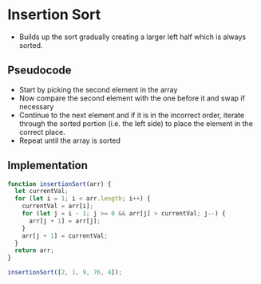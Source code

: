 # Insertion Sort

- Builds up the sort gradually creating a larger left half which is always sorted.

## Pseudocode

- Start by picking the second element in the array
- Now compare the second element with the one before it and swap if necessary
- Continue to the next element and if it is in the incorrect order, iterate through the sorted portion (i.e. the left side) to place the element in the correct place.
- Repeat until the array is sorted

## Implementation

```js
function insertionSort(arr) {
  let currentVal;
  for (let i = 1; i < arr.length; i++) {
    currentVal = arr[i];
    for (let j = i - 1; j >= 0 && arr[j] > currentVal; j--) {
      arr[j + 1] = arr[j];
    }
    arr[j + 1] = currentVal;
  }
  return arr;
}

insertionSort([2, 1, 9, 76, 4]);
```
